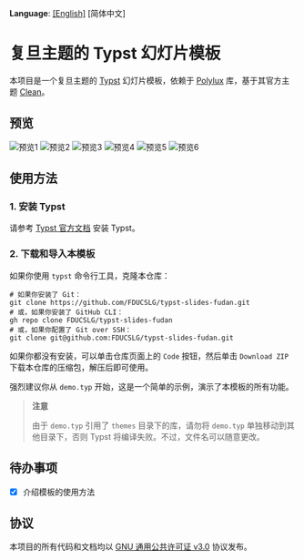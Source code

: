 **Language**: [\[English\]](README.md) \[简体中文\]

# 复旦主题的 Typst 幻灯片模板
本项目是一个复旦主题的 [Typst](https://typst.app/) 幻灯片模板，依赖于 [Polylux](https://andreaskroepelin.github.io/polylux/book/polylux.html) 库，基于其官方主题 [Clean](https://github.com/andreasKroepelin/polylux/blob/9184eeff02c5d03368b21024486ad2a2b8f65e0c/themes/clean.typ)。

## 预览
![预览1](images/demo-1.png)
![预览2](images/demo-2.png)
![预览3](images/demo-3.png)
![预览4](images/demo-4.png)
![预览5](images/demo-5.png)
![预览6](images/demo-6.png)

## 使用方法
### 1. 安装 Typst
请参考 [Typst 官方文档](https://github.com/typst/typst) 安装 Typst。

### 2. 下载和导入本模板

如果你使用 `typst` 命令行工具，克隆本仓库：

```shell
# 如果你安装了 Git：
git clone https://github.com/FDUCSLG/typst-slides-fudan.git
# 或，如果你安装了 GitHub CLI：
gh repo clone FDUCSLG/typst-slides-fudan
# 或，如果你配置了 Git over SSH：
git clone git@github.com:FDUCSLG/typst-slides-fudan.git
```

如果你都没有安装，可以单击仓库页面上的 `Code` 按钮，然后单击 `Download ZIP` 下载本仓库的压缩包，解压后即可使用。

强烈建议你从 `demo.typ` 开始，这是一个简单的示例，演示了本模板的所有功能。

> **注意**
>
> 由于 `demo.typ` 引用了 `themes` 目录下的库，请勿将 `demo.typ` 单独移动到其他目录下，否则 Typst 将编译失败。不过，文件名可以随意更改。

## 待办事项
- [x] 介绍模板的使用方法

## 协议
本项目的所有代码和文档均以 [GNU 通用公共许可证 v3.0](LICENSE) 协议发布。